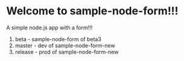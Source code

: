 # Welcome to sample-node-form!!!
A simple node.js app with a form!!!

1. beta - sample-node-form of beta3
2. master - dev of sample-node-form-new 
3. release - prod of sample-node-form-new 
